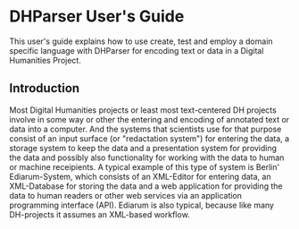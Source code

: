 DHParser User's Guide
=====================

This user's guide explains how to use create, test and employ a domain
specific language with DHParser for encoding text or data in a Digital
Humanities Project.

Introduction
------------

Most Digital Humanities projects or least most text-centered DH projects
involve in some way or other the entering and encoding of annotated text or
data into a computer. And the systems that scientists use for that purpose
consist of an input surface (or "redactation system") for entering the data, a
storage system to keep the data and a presentation system for providing the
data and possibly also functionality for working with the data to human or
machine receipients. A typical example of this type of system is Berlin'
Ediarum-System, which consists of an XML-Editor for entering data, an
XML-Database for storing the data and a web application for providing the data
to human readers or other web services via an application programming
interface (API). Ediarum is also typical, because like many DH-projects it
assumes an XML-based workflow.

